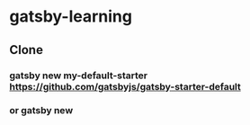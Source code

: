 # gatsby-learning

## Clone
### gatsby new my-default-starter https://github.com/gatsbyjs/gatsby-starter-default
### or gatsby new <name-project>
